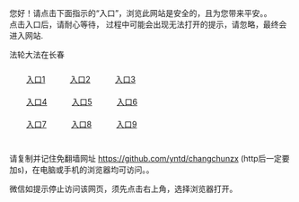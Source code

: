 您好！请点击下面指示的“入口”，浏览此网站是安全的，且为您带来平安。。 <br/>
点击入口后，请耐心等待， 过程中可能会出现无法打开的提示，请忽略，最终会进入网站. </br>

法轮大法在长春<br/>
<div style="padding:10px"><a style="margin:20px" target="_blank" href="https://dompz4r664hy1.cloudfront.net/2Qpsp?nnarxb" id="ccLink1" rel="nofollow">入口1</a> <a target="_blank" style="margin:20px" href="https://dc632pxicvh9w.cloudfront.net/2Qpsp?sfcmilkd" id="ccLink2" rel="nofollow">入口2</a> <a style="margin:20px" target="_blank" href="https://d1stwlkhqaj03y.cloudfront.net/2Qpsp?bxlnyyk" id="ccLink3" rel="nofollow">入口3</a></div>

<div style="padding:10px" ><a style="margin:20px" target="_blank" href="https://dompz4r664hy1.cloudfront.net/2Qpsp?nnarxb" id="ccLink4" rel="nofollow">入口4</a> <a style="margin:20px" href="https://dc632pxicvh9w.cloudfront.net/2Qpsp?sfcmilkd" target="_blank" id="ccLink5" rel="nofollow">入口5</a> <a style="margin:20px" href="https://d1stwlkhqaj03y.cloudfront.net/2Qpsp?bxlnyyk" target="_blank" id="ccLink6" rel="nofollow">入口6</a></div>

<div style="padding:10px"><a style="margin:20px" target="_blank" href="https://dompz4r664hy1.cloudfront.net/2Qpsp?nnarxb" id="ccLink7" rel="nofollow">入口7</a> <a style="margin:20px" href="https://dc632pxicvh9w.cloudfront.net/2Qpsp?sfcmilkd" target="_blank" id="ccLink8" rel="nofollow">入口8</a> <a style="margin:20px" target="_blank" href="https://d1stwlkhqaj03y.cloudfront.net/2Qpsp?bxlnyyk" id="ccLink9" rel="nofollow">入口9</a></div>

<br/>



请复制并记住免翻墙网址 https://github.com/yntd/changchunzx (http后一定要加s)，在电脑或手机的浏览器均可访问。。<br/>

微信如提示停止访问该网页，须先点击右上角，选择浏览器打开。
